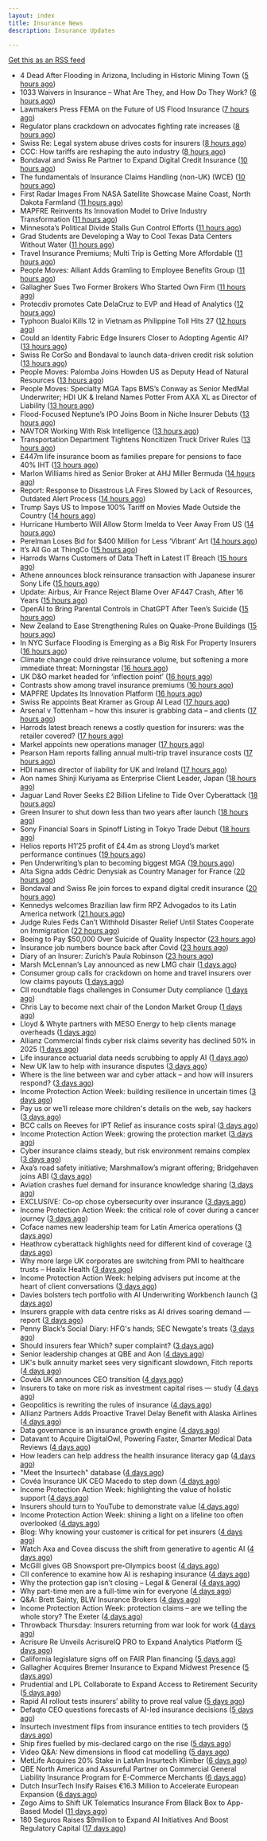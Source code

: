 ```yaml
---
layout: index
title: Insurance News
description: Insurance Updates

---
```


[Get this as an RSS feed](/insurance.rss)

<!-- news_marker starts -->
- 4 Dead After Flooding in Arizona, Including in Historic Mining Town ([5 hours ago](https://www.insurancejournal.com/news/west/2025/09/29/841023.htm))
- 1033 Waivers in Insurance – What Are They, and How Do They Work? ([6 hours ago](https://www.insurancejournal.com/blogs/agentsync/2025/09/29/841010.htm))
- Lawmakers Press FEMA on the Future of US Flood Insurance ([7 hours ago](https://www.insurancejournal.com/news/national/2025/09/29/840999.htm))
- Regulator plans crackdown on advocates fighting rate increases ([8 hours ago](https://www.dig-in.com/news/regulator-plans-crackdown-on-advocates-fighting-rate-increases))
- Swiss Re: Legal system abuse drives costs for insurers ([8 hours ago](https://www.dig-in.com/news/swiss-re-legal-system-abuse-drives-costs-for-insurers))
- CCC: How tariffs are reshaping the auto industry ([8 hours ago](https://www.dig-in.com/news/ccc-how-tariffs-are-reshaping-the-auto-industry))
- Bondaval and Swiss Re Partner to Expand Digital Credit Insurance ([10 hours ago](https://www.insurtechinsights.com/bondaval-and-swiss-re-partner-to-expand-digital-credit-insurance/))
- The fundamentals of Insurance Claims Handling (non-UK) (WCE) ([10 hours ago](https://www.insurancebusinessmag.com/uk/guides/the-fundamentals-of-insurance-claims-handling-nonuk-wce-551320.aspx))
- First Radar Images From NASA Satellite Showcase Maine Coast, North Dakota Farmland ([11 hours ago](https://www.insurancejournal.com/news/midwest/2025/09/29/840964.htm))
- MAPFRE Reinvents Its Innovation Model to Drive Industry Transformation ([11 hours ago](https://www.insurtechinsights.com/mapfre-reinvents-its-innovation-model-to-drive-industry-transformation/))
- Minnesota’s Political Divide Stalls Gun Control Efforts ([11 hours ago](https://www.insurancejournal.com/news/midwest/2025/09/29/840959.htm))
- Grad Students are Developing a Way to Cool Texas Data Centers Without Water ([11 hours ago](https://www.insurancejournal.com/news/southcentral/2025/09/29/840953.htm))
- Travel Insurance Premiums; Multi Trip is Getting More Affordable ([11 hours ago](https://insurance-edge.net/2025/09/29/travel-insurance-premiums-multi-trip-is-getting-more-affordable/))
- People Moves: Alliant Adds Gramling to Employee Benefits Group ([11 hours ago](https://www.insurancejournal.com/news/southcentral/2025/09/29/840950.htm))
- Gallagher Sues Two Former Brokers Who Started Own Firm ([11 hours ago](https://www.insurancejournal.com/news/east/2025/09/29/840943.htm))
- Protecdiv promotes Cate DelaCruz to EVP and Head of Analytics ([12 hours ago](https://www.reinsurancene.ws/protecdiv-promotes-cate-delacruz-to-evp-and-head-of-analytics/))
- Typhoon Bualoi Kills 12 in Vietnam as Philippine Toll Hits 27 ([12 hours ago](https://www.insurancejournal.com/news/international/2025/09/29/840863.htm))
- Could an Identity Fabric Edge Insurers Closer to Adopting Agentic AI? ([13 hours ago](https://insurance-edge.net/2025/09/29/could-an-identity-fabric-edge-insurers-closer-to-adopting-agentic-ai/))
- Swiss Re CorSo and Bondaval to launch data-driven credit risk solution ([13 hours ago](https://www.reinsurancene.ws/swiss-re-corso-and-bondaval-to-launch-data-driven-credit-risk-solution/))
- People Moves: Palomba Joins Howden US as Deputy Head of Natural Resources ([13 hours ago](https://www.insurancejournal.com/news/national/2025/09/29/840768.htm))
- People Moves: Specialty MGA Taps BMS’s Conway as Senior MedMal Underwriter; HDI UK & Ireland Names Potter From AXA XL as Director of Liability ([13 hours ago](https://www.insurancejournal.com/news/international/2025/09/29/840911.htm))
- Flood-Focused Neptune’s IPO Joins Boom in Niche Insurer Debuts ([13 hours ago](https://www.insurancejournal.com/news/southeast/2025/09/29/840920.htm))
- NAVTOR Working With Risk Intelligence ([13 hours ago](https://insurance-edge.net/2025/09/29/navtor-working-with-risk-intelligence/))
- Transportation Department Tightens Noncitizen Truck Driver Rules ([13 hours ago](https://www.insurancejournal.com/news/southeast/2025/09/29/840913.htm))
- £447m life insurance boom as families prepare for pensions to face 40% IHT ([13 hours ago](https://ifamagazine.com/447m-life-insurance-boom-as-families-prepare-for-pensions-to-face-40-iht/))
- Marlon Williams hired as Senior Broker at AHJ Miller Bermuda ([14 hours ago](https://www.reinsurancene.ws/marlon-williams-hired-as-senior-broker-at-ahj-miller-bermuda/))
- Report: Response to Disastrous LA Fires Slowed by Lack of Resources, Outdated Alert Process ([14 hours ago](https://www.insurancejournal.com/news/west/2025/09/29/840905.htm))
- Trump Says US to Impose 100% Tariff on Movies Made Outside the Country ([14 hours ago](https://www.insurancejournal.com/news/national/2025/09/29/840897.htm))
- Hurricane Humberto Will Allow Storm Imelda to Veer Away From US ([14 hours ago](https://www.insurancejournal.com/news/southeast/2025/09/29/840888.htm))
- Perelman Loses Bid for $400 Million for Less ‘Vibrant’ Art ([14 hours ago](https://www.insurancejournal.com/news/national/2025/09/29/840886.htm))
- It’s All Go at ThingCo ([15 hours ago](https://insurance-edge.net/2025/09/29/its-all-go-at-thingco/))
- Harrods Warns Customers of Data Theft in Latest IT Breach ([15 hours ago](https://www.insurancejournal.com/news/international/2025/09/29/840882.htm))
- Athene announces block reinsurance transaction with Japanese insurer Sony Life ([15 hours ago](https://www.reinsurancene.ws/athene-announces-block-reinsurance-transaction-with-japanese-insurer-sony-life/))
- Update: Airbus, Air France Reject Blame Over AF447 Crash, After 16 Years ([15 hours ago](https://www.insurancejournal.com/news/international/2025/09/29/840878.htm))
- OpenAI to Bring Parental Controls in ChatGPT After Teen’s Suicide ([15 hours ago](https://www.insurancejournal.com/news/national/2025/09/29/840876.htm))
- New Zealand to Ease Strengthening Rules on Quake-Prone Buildings ([15 hours ago](https://www.insurancejournal.com/news/international/2025/09/29/840872.htm))
- In NYC Surface Flooding is Emerging as a Big Risk For Property Insurers ([16 hours ago](https://insurance-edge.net/2025/09/29/in-nyc-surface-flooding-is-emerging-as-a-big-risk-for-property-insurers/))
- Climate change could drive reinsurance volume, but softening a more immediate threat: Morningstar ([16 hours ago](https://www.reinsurancene.ws/climate-change-could-drive-reinsurance-volume-but-softening-a-more-immediate-threat-morningstar/))
- UK D&O market headed for ‘inflection point’ ([16 hours ago](https://www.postonline.co.uk/commercial/7959121/uk-do-market-headed-for-%E2%80%98inflection-point%E2%80%99))
- Contrasts show among travel insurance premiums ([16 hours ago](https://www.postonline.co.uk/news/7959119/contrasts-show-among-travel-insurance-premiums))
- MAPFRE Updates Its Innovation Platform ([16 hours ago](https://insurance-edge.net/2025/09/29/mapfre-updates-its-innovation-platform/))
- Swiss Re appoints Beat Kramer as Group AI Lead ([17 hours ago](https://www.reinsurancene.ws/swiss-re-appoints-beat-kramer-as-group-ai-lead/))
- Arsenal v Tottenham – how this insurer is grabbing data – and clients ([17 hours ago](https://www.insurancebusinessmag.com/uk/news/breaking-news/arsenal-v-tottenham--how-this-insurer-is-grabbing-data--and-clients-551270.aspx))
- Harrods latest breach renews a costly question for insurers: was the retailer covered? ([17 hours ago](https://www.insurancebusinessmag.com/uk/news/cyber/harrods-latest-breach-renews-a-costly-question-for-insurers-was-the-retailer-covered-551269.aspx))
- Markel appoints new operations manager ([17 hours ago](https://www.insurancebusinessmag.com/uk/news/breaking-news/markel-appoints-new-operations-manager-551268.aspx))
- Pearson Ham reports falling annual multi-trip travel insurance costs ([17 hours ago](https://www.insurancebusinessmag.com/uk/news/travel/pearson-ham-reports-falling-annual-multitrip-travel-insurance-costs-551267.aspx))
- HDI names director of liability for UK and Ireland ([17 hours ago](https://www.insurancebusinessmag.com/uk/news/breaking-news/hdi-names-director-of-liability-for-uk-and-ireland-551265.aspx))
- Aon names Shinji Kuriyama as Enterprise Client Leader, Japan ([18 hours ago](https://www.reinsurancene.ws/aon-names-shinji-kuriyama-as-enterprise-client-leader-japan/))
- Jaguar Land Rover Seeks £2 Billion Lifeline to Tide Over Cyberattack ([18 hours ago](https://www.insurancejournal.com/news/international/2025/09/29/840849.htm))
- Green Insurer to shut down less than two years after launch ([18 hours ago](https://www.postonline.co.uk/broker/7959112/green-insurer-to-shut-down-less-than-two-years-after-launch))
- Sony Financial Soars in Spinoff Listing in Tokyo Trade Debut ([18 hours ago](https://www.insurancejournal.com/news/international/2025/09/29/840840.htm))
- Helios reports H1’25 profit of £4.4m as strong Lloyd’s market performance continues ([19 hours ago](https://www.reinsurancene.ws/helios-reports-h125-profit-of-4-4m-as-strong-lloyds-market-performance-continues/))
- Pen Underwriting’s plan to becoming biggest MGA ([19 hours ago](https://www.postonline.co.uk/commercial/7959029/pen-underwriting%E2%80%99s-plan-to-becoming-biggest-mga))
- Alta Signa adds Cédric Denysiak as Country Manager for France ([20 hours ago](https://www.reinsurancene.ws/alta-signa-adds-cedric-denysiak-as-country-manager-for-france/))
- Bondaval and Swiss Re join forces to expand digital credit insurance ([20 hours ago](https://www.insurancebusinessmag.com/uk/news/breaking-news/bondaval-and-swiss-re-join-forces-to-expand-digital-credit-insurance-551242.aspx))
- Kennedys welcomes Brazilian law firm RPZ Advogados to its Latin America network ([21 hours ago](https://www.reinsurancene.ws/kennedys-welcomes-brazilian-law-firm-rpz-advogados-to-its-latin-america-network/))
- Judge Rules Feds Can’t Withhold Disaster Relief Until States Cooperate on Immigration ([22 hours ago](https://www.insurancejournal.com/news/national/2025/09/29/840802.htm))
- Boeing to Pay $50,000 Over Suicide of Quality Inspector ([23 hours ago](https://www.insurancejournal.com/news/national/2025/09/29/840833.htm))
- Insurance job numbers bounce back after Covid ([23 hours ago](https://www.postonline.co.uk/people/7958064/insurance-job-numbers-bounce-back-after-covid))
- Diary of an Insurer: Zurich’s Paula Robinson ([23 hours ago](https://www.postonline.co.uk/commercial/7958071/diary-of-an-insurer-zurich%E2%80%99s-paula-robinson))
- Marsh McLennan’s Lay announced as new LMG chair ([1 days ago](https://www.postonline.co.uk/news/7959110/marsh-mclennan%E2%80%99s-lay-announced-as-new-lmg-chair))
- Consumer group calls for crackdown on home and travel insurers over low claims payouts ([1 days ago](https://www.insurancebusinessmag.com/uk/news/property-insurance/consumer-group-calls-for-crackdown-on-home-and-travel-insurers-over-low-claims-payouts-551202.aspx))
- CII roundtable flags challenges in Consumer Duty compliance ([1 days ago](https://www.insurancebusinessmag.com/uk/news/breaking-news/cii-roundtable-flags-challenges-in-consumer-duty-compliance-551201.aspx))
- Chris Lay to become next chair of the London Market Group ([1 days ago](https://www.insurancebusinessmag.com/uk/news/breaking-news/chris-lay-to-become-next-chair-of-the-london-market-group-551200.aspx))
- Lloyd & Whyte partners with MESO Energy to help clients manage overheads ([1 days ago](https://www.insurancebusinessmag.com/uk/news/breaking-news/lloyd-and-whyte-partners-with-meso-energy-to-help-clients-manage-overheads-551199.aspx))
- Allianz Commercial finds cyber risk claims severity has declined 50% in 2025 ([1 days ago](https://www.dig-in.com/news/allianz-commercial-cyber-risk-claims-severity-declined-50))
- Life insurance actuarial data needs scrubbing to apply AI ([1 days ago](https://www.dig-in.com/news/life-insurance-actuarial-data-needs-scrubbing-to-apply-ai))
- New UK law to help with insurance disputes ([3 days ago](https://www.insurancebusinessmag.com/uk/news/breaking-news/new-uk-law-to-help-with-insurance-disputes-551153.aspx))
- Where is the line between war and cyber attack – and how will insurers respond? ([3 days ago](https://www.insurancebusinessmag.com/uk/news/cyber/where-is-the-line-between-war-and-cyber-attack--and-how-will-insurers-respond-551151.aspx))
- Income Protection Action Week: building resilience in uncertain times ([3 days ago](https://ifamagazine.com/income-protection-action-week-building-resilience-in-uncertain-times/))
- Pay us or we’ll release more children's details on the web, say hackers ([3 days ago](https://www.insurancebusinessmag.com/uk/news/cyber/pay-us-or-well-release-more-childrens-details-on-the-web-say-hackers-551180.aspx))
- BCC calls on Reeves for IPT Relief as insurance costs spiral ([3 days ago](https://www.insurancebusinessmag.com/uk/news/breaking-news/bcc-calls-on-reeves-for-ipt-relief-as-insurance-costs-spiral-551134.aspx))
- Income Protection Action Week: growing the protection market ([3 days ago](https://ifamagazine.com/income-protection-action-week-growing-the-protection-market/))
- Cyber insurance claims steady, but risk environment remains complex ([3 days ago](https://www.insurancebusinessmag.com/uk/news/cyber/cyber-insurance-claims-steady-but-risk-environment-remains-complex-551112.aspx))
- Axa’s road safety initiative; Marshmallow’s migrant offering; Bridgehaven joins ABI ([3 days ago](https://www.postonline.co.uk/news/7959099/axa%E2%80%99s-road-safety-initiative-marshmallow%E2%80%99s-migrant-offering-bridgehaven-joins-abi))
- Aviation crashes fuel demand for insurance knowledge sharing ([3 days ago](https://www.postonline.co.uk/news/7959101/aviation-crashes-fuel-demand-for-insurance-knowledge-sharing))
- EXCLUSIVE: Co-op chose cybersecurity over insurance ([3 days ago](https://www.insurancebusinessmag.com/uk/news/cyber/exclusive-coop-chose-cybersecurity-over-insurance-551156.aspx))
- Income Protection Action Week: the critical role of cover during a cancer journey ([3 days ago](https://ifamagazine.com/income-protection-action-week-the-critical-role-of-cover-during-a-cancer-journey/))
- Coface names new leadership team for Latin America operations ([3 days ago](https://www.insurancebusinessmag.com/uk/news/breaking-news/coface-names-new-leadership-team-for-latin-america-operations-551080.aspx))
- Heathrow cyberattack highlights need for different kind of coverage ([3 days ago](https://www.insurancebusinessmag.com/uk/news/cyber/heathrow-cyberattack-highlights-need-for-different-kind-of-coverage-551079.aspx))
- Why more large UK corporates are switching from PMI to healthcare trusts – Healix Health ([3 days ago](https://ifamagazine.com/why-more-large-uk-corporates-are-switching-from-pmi-to-healthcare-trusts-healix-health/))
- Income Protection Action Week: helping advisers put income at the heart of client conversations ([3 days ago](https://ifamagazine.com/income-protection-action-week-helping-advisers-put-income-at-the-heart-of-client-conversations/))
- Davies bolsters tech portfolio with AI Underwriting Workbench launch ([3 days ago](https://www.insurancebusinessmag.com/uk/news/technology/davies-bolsters-tech-portfolio-with-ai-underwriting-workbench-launch-551065.aspx))
- Insurers grapple with data centre risks as AI drives soaring demand — report ([3 days ago](https://www.insurancebusinessmag.com/uk/news/breaking-news/insurers-grapple-with-data-centre-risks-as-ai-drives-soaring-demand--report-551046.aspx))
- Penny Black’s Social Diary: HFG's hands; SEC Newgate's treats ([3 days ago](https://www.postonline.co.uk/people/7958919/penny-black%E2%80%99s-social-diary-hfgs-hands-sec-newgates-treats))
- Should insurers fear Which? super complaint? ([3 days ago](https://www.postonline.co.uk/personal/7959088/should-insurers-fear-which-super-complaint))
- Senior leadership changes at QBE and Aon ([4 days ago](https://www.insurancebusinessmag.com/uk/news/breaking-news/senior-leadership-changes-at-qbe-and-aon-551019.aspx))
- UK's bulk annuity market sees very significant slowdown, Fitch reports ([4 days ago](https://www.insurancebusinessmag.com/uk/news/breaking-news/uks-bulk-annuity-market-sees-very-significant-slowdown-fitch-reports-551018.aspx))
- Covéa UK announces CEO transition ([4 days ago](https://www.insurancebusinessmag.com/uk/news/breaking-news/covea-uk-announces-ceo-transition-551017.aspx))
- Insurers to take on more risk as investment capital rises — study ([4 days ago](https://www.insurancebusinessmag.com/uk/news/breaking-news/insurers-to-take-on-more-risk-as-investment-capital-rises--study-551015.aspx))
- Geopolitics is rewriting the rules of insurance ([4 days ago](https://www.dig-in.com/opinion/geopolitics-is-rewriting-the-rules-of-insurance))
- Allianz Partners Adds Proactive Travel Delay Benefit with Alaska Airlines ([4 days ago](https://www.insurtechinsights.com/allianz-partners-adds-proactive-travel-delay-benefit-with-alaska-airlines/))
- Data governance is an insurance growth engine ([4 days ago](https://www.dig-in.com/opinion/data-governance-is-an-insurance-growth-engine))
- Datavant to Acquire DigitalOwl, Powering Faster, Smarter Medical Data Reviews ([4 days ago](https://www.insurtechinsights.com/datavant-to-acquire-digitalowl-powering-faster-smarter-medical-data-reviews/))
- How leaders can help address the health insurance literacy gap ([4 days ago](https://www.dig-in.com/news/help-employees-navigate-their-health-insurance-coverage))
- "Meet the Insurtech" database ([4 days ago](https://www.dig-in.com/news/digital-insurances-meet-the-insurtech-database))
- Covéa Insurance UK CEO Macedo to step down ([4 days ago](https://www.postonline.co.uk/news/7959100/cov%C3%A9a-insurance-uk-ceo-macedo-to-step-down))
- Income Protection Action Week: highlighting the value of holistic support ([4 days ago](https://ifamagazine.com/income-protection-action-week-highlighting-the-value-of-holistic-support-as-day-four-draws-to-a-close/))
- Insurers should turn to YouTube to demonstrate value ([4 days ago](https://www.postonline.co.uk/personal/7959097/insurers-should-turn-to-youtube-to-demonstrate-value))
- Income Protection Action Week: shining a light on a lifeline too often overlooked ([4 days ago](https://ifamagazine.com/income-protection-action-week-shining-a-light-on-a-lifeline-too-often-overlooked/))
- Blog: Why knowing your customer is critical for pet insurers ([4 days ago](https://www.postonline.co.uk/market-access/7959036/blog-why-knowing-your-customer-is-critical-for-pet-insurers))
- Watch Axa and Covea discuss the shift from generative to agentic AI ([4 days ago](https://www.postonline.co.uk/technology/7959091/watch-axa-and-covea-discuss-the-shift-from-generative-to-agentic-ai))
- McGill gives GB Snowsport pre-Olympics boost ([4 days ago](https://www.postonline.co.uk/news/7959093/mcgill-gives-gb-snowsport-pre-olympics-boost))
- CII conference to examine how AI is reshaping insurance ([4 days ago](https://www.postonline.co.uk/news/7959076/cii-conference-to-examine-how-ai-is-reshaping-insurance))
- Why the protection gap isn’t closing – Legal & General ([4 days ago](https://ifamagazine.com/why-the-protection-gap-isnt-closing-legal-general/))
- Why part-time men are a full-time win for everyone ([4 days ago](https://www.postonline.co.uk/people/7959063/why-part-time-men-are-a-full-time-win-for-everyone))
- Q&A: Brett Sainty, BLW Insurance Brokers ([4 days ago](https://www.postonline.co.uk/broker/7958132/qa-brett-sainty-blw-insurance-brokers))
- Income Protection Action Week: protection claims – are we telling the whole story? The Exeter ([4 days ago](https://ifamagazine.com/income-protection-claims-are-we-telling-the-whole-story-the-exeter/))
- Throwback Thursday: Insurers returning from war look for work ([4 days ago](https://www.postonline.co.uk/broker/7956767/throwback-thursday-insurers-returning-from-war-look-for-work))
- Acrisure Re Unveils AcrisureIQ PRO to Expand Analytics Platform ([5 days ago](https://www.insurtechinsights.com/acrisure-re-unveils-acrisureiq-pro-to-expand-analytics-platform/))
- California legislature signs off on FAIR Plan financing ([5 days ago](https://www.dig-in.com/news/california-legislature-signs-off-on-fair-plan-financing))
- Gallagher Acquires Bremer Insurance to Expand Midwest Presence ([5 days ago](https://www.insurtechinsights.com/gallagher-acquires-bremer-insurance-to-expand-midwest-presence/))
- Prudential and LPL Collaborate to Expand Access to Retirement Security ([5 days ago](https://www.insurtechinsights.com/prudential-and-lpl-collaborate-to-expand-access-to-retirement-security/))
- Rapid AI rollout tests insurers’ ability to prove real value ([5 days ago](https://www.postonline.co.uk/news/7959090/rapid-ai-rollout-tests-insurers%E2%80%99-ability-to-prove-real-value))
- Defaqto CEO questions forecasts of AI-led insurance decisions ([5 days ago](https://www.postonline.co.uk/technology/7959089/defaqto-ceo-questions-forecasts-of-ai-led-insurance-decisions))
- Insurtech investment flips from insurance entities to tech providers ([5 days ago](https://www.postonline.co.uk/technology/7959087/insurtech-investment-flips-from-insurance-entities-to-tech-providers))
- Ship fires fuelled by mis-declared cargo on the rise ([5 days ago](https://www.postonline.co.uk/news/7959085/ship-fires-fuelled-by-mis-declared-cargo-on-the-rise))
- Video Q&A: New dimensions in flood cat modelling ([5 days ago](https://www.postonline.co.uk/technology/7959047/video-qa-new-dimensions-in-flood-cat-modelling))
- MetLife Acquires 20% Stake in LatAm Insurtech Klimber ([6 days ago](https://www.insurtechinsights.com/metlife-acquires-20-stake-in-latam-insurtech-klimber/))
- QBE North America and Assureful Partner on Commercial General Liability Insurance Program for E-Commerce Merchants ([6 days ago](https://www.insurtechinsights.com/qbe-north-america-and-assureful-partner-on-commercial-general-liability-insurance-program-for-e-commerce-merchants/))
- Dutch InsurTech Insify Raises €16.3 Million to Accelerate European Expansion ([6 days ago](https://www.insurtechinsights.com/dutch-insurtech-insify-raises-e16-3-million-to-accelerate-european-expansion/))
- Zego Aims to Shift UK Telematics Insurance From Black Box to App-Based Model ([11 days ago](https://thefintechtimes.com/zego-aims-to-shift-uk-telematics-insurance-from-black-box-to-app-based-model/))
- 180 Seguros Raises $9million to Expand AI Initiatives And Boost Regulatory Capital ([17 days ago](https://thefintechtimes.com/180-seguros-raises-9m-to-expand-ai-initiatives-and-boost-regulatory-capital/))

<!-- news_marker ends -->
